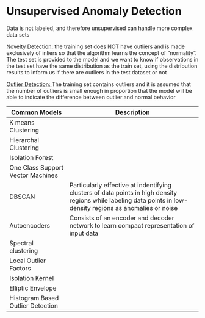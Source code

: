 # Unsupervised Anomaly Detection
Data is not labeled, and therefore unsupervised can handle more complex data sets <br>


<ins> Novelty Detection: </ins> the training set does NOT have outliers and is made exclusively of inliers so that the algorithm learns the concept of “normality”. The test set is provided to the model and we want to know if observations in the test set have the same distribution as the train set, using the distribution results to inform us if there are outliers in the test dataset or not


<ins>Outlier Detection: </ins>The training set contains outliers and it is assumed that the number of outliers is small enough in proportion that the model will be able to indicate the difference between outlier and normal behavior



| Common Models                                    | Description|
| -------------------------------------------------| ------- |
| K means Clustering                               |         |
| Hierarchal Clustering                            |         |
| Isolation Forest                                 |         |
| One Class Support Vector Machines                |         |
| DBSCAN                                           | Particularly effective at indentifying clusters of data points in high density regions while labeling data points in low-density regions as anomalies or noise   |
| Autoencoders                         | Consists of an encoder and decoder network to learn compact representation of input data     |
| Spectral clustering                              |         |
| Local Outlier Factors                            |         |
| Isolation Kernel                                 |         |
| Elliptic Envelope                                |         |
| Histogram Based Outlier Detection                |         |
